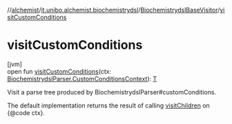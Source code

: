 //[alchemist](../../../index.md)/[it.unibo.alchemist.biochemistrydsl](../index.md)/[BiochemistrydslBaseVisitor](index.md)/[visitCustomConditions](visit-custom-conditions.md)

# visitCustomConditions

[jvm]\
open fun [visitCustomConditions](visit-custom-conditions.md)(ctx: [BiochemistrydslParser.CustomConditionsContext](../-biochemistrydsl-parser/-custom-conditions-context/index.md)): [T](../../it.unibo.alchemist.model.implementations.conditions/-neighborhood-present/index.md)

Visit a parse tree produced by BiochemistrydslParser#customConditions. 

The default implementation returns the result of calling [visitChildren](index.md#668592954%2FFunctions%2F-267951372) on {@code ctx}.
